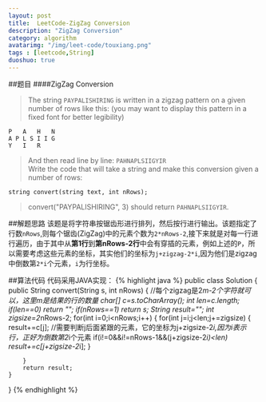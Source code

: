 ```yaml
---
layout: post
title:  LeetCode-ZigZag Conversion
description: "ZigZag Conversion"
category: algorithm
avatarimg: "/img/leet-code/touxiang.png"
tags : [leetcode,String]
duoshuo: true
---
```

##题目
####ZigZag Conversion

>The string `PAYPALISHIRING` is written in a zigzag pattern on a given number of rows like this: (you may want to display this pattern in a fixed font for better legibility)  
 
	P   A   H   N  
	A P L S I I G  
	Y   I   R    

>And then read line by line: `PAHNAPLSIIGYIR`  
>Write the code that will take a string and make this conversion given a number of rows:

	string convert(string text, int nRows);

>convert("PAYPALISHIRING", 3) should return `PAHNAPLSIIGYIR`.

<!-- more -->
##解题思路
该题是将字符串按锯齿形进行排列，然后按行进行输出。该题指定了行数`nRows`,则每个锯齿(ZigZag)中的元素个数为`2*nRows-2`,接下来就是对每一行进行遍历，由于其中从**第1行**到**第nRows-2行**中会有穿插的元素，例如上述的`P`，所以需要考虑这些元素的坐标，其实他们的坐标为`j+zigzag-2*i`,因为他们是zigzag中倒数第`2*i`个元素，`i`为行坐标。

##算法代码
代码采用JAVA实现：
{% highlight java %}
public class Solution {
    public String convert(String s, int nRows) {
        //每个zigzag是2*m-2个字符就可以，这里m是结果的行的数量
        char[] c=s.toCharArray();
        int len=c.length;
        if(len==0)
            return "";
        if(nRows==1)
            return s;
        String result="";
        int zigsize=2*nRows-2;
        for(int i=0;i<nRows;i++)
        {
          for(int j=i;j<len;j+=zigsize)
          {
              result+=c[j];
              //需要判断j后面紧跟的元素，它的坐标为j+zigsize-2*i,因为i表示行，正好为倒数第2*i个元素
              if(i!=0&&i!=nRows-1&&(j+zigsize-2*i)<len)
                    result+=c[j+zigsize-2*i];
          }
          
        }
        return result;       
    }
}
{% endhighlight %}

